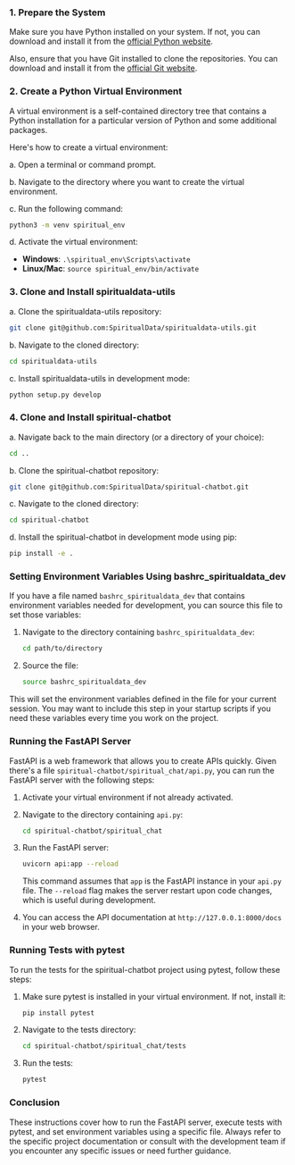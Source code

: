 ### 1. Prepare the System

Make sure you have Python installed on your system. If not, you can download and install it from the [official Python website](https://www.python.org/downloads/).

Also, ensure that you have Git installed to clone the repositories. You can download and install it from the [official Git website](https://git-scm.com/).

### 2. Create a Python Virtual Environment

A virtual environment is a self-contained directory tree that contains a Python installation for a particular version of Python and some additional packages.

Here's how to create a virtual environment:

a. Open a terminal or command prompt.

b. Navigate to the directory where you want to create the virtual environment.

c. Run the following command:

   ```bash
   python3 -m venv spiritual_env
   ```

d. Activate the virtual environment:

   - **Windows**: `.\spiritual_env\Scripts\activate`
   - **Linux/Mac**: `source spiritual_env/bin/activate`

### 3. Clone and Install spiritualdata-utils

a. Clone the spiritualdata-utils repository:

   ```bash
   git clone git@github.com:SpiritualData/spiritualdata-utils.git
   ```

b. Navigate to the cloned directory:

   ```bash
   cd spiritualdata-utils
   ```

c. Install spiritualdata-utils in development mode:

   ```bash
   python setup.py develop
   ```

### 4. Clone and Install spiritual-chatbot

a. Navigate back to the main directory (or a directory of your choice):

   ```bash
   cd ..
   ```

b. Clone the spiritual-chatbot repository:

   ```bash
   git clone git@github.com:SpiritualData/spiritual-chatbot.git
   ```

c. Navigate to the cloned directory:

   ```bash
   cd spiritual-chatbot
   ```

d. Install the spiritual-chatbot in development mode using pip:

   ```bash
   pip install -e .
   ```

### Setting Environment Variables Using bashrc_spiritualdata_dev

If you have a file named `bashrc_spiritualdata_dev` that contains environment variables needed for development, you can source this file to set those variables:

1. Navigate to the directory containing `bashrc_spiritualdata_dev`:

   ```bash
   cd path/to/directory
   ```

2. Source the file:

   ```bash
   source bashrc_spiritualdata_dev
   ```

This will set the environment variables defined in the file for your current session. You may want to include this step in your startup scripts if you need these variables every time you work on the project.

### Running the FastAPI Server

FastAPI is a web framework that allows you to create APIs quickly. Given there's a file `spiritual-chatbot/spiritual_chat/api.py`, you can run the FastAPI server with the following steps:

1. Activate your virtual environment if not already activated.

2. Navigate to the directory containing `api.py`:

   ```bash
   cd spiritual-chatbot/spiritual_chat
   ```

3. Run the FastAPI server:

   ```bash
   uvicorn api:app --reload
   ```

   This command assumes that `app` is the FastAPI instance in your `api.py` file. The `--reload` flag makes the server restart upon code changes, which is useful during development.

4. You can access the API documentation at `http://127.0.0.1:8000/docs` in your web browser.

### Running Tests with pytest

To run the tests for the spiritual-chatbot project using pytest, follow these steps:

1. Make sure pytest is installed in your virtual environment. If not, install it:

   ```bash
   pip install pytest
   ```

2. Navigate to the tests directory:

   ```bash
   cd spiritual-chatbot/spiritual_chat/tests
   ```

3. Run the tests:

   ```bash
   pytest
   ```

### Conclusion

These instructions cover how to run the FastAPI server, execute tests with pytest, and set environment variables using a specific file. Always refer to the specific project documentation or consult with the development team if you encounter any specific issues or need further guidance.
